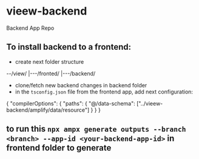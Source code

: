 # vieew-backend


Backend App Repo 

## To install backend to a frontend:

-  create next folder structure 

--/view/
    |---/fronted/
    |---/backend/

- clone/fetch new backend changes in backend folder
- in the `tsconfig.json` file from the frontend app, add next configuration:

{
  "compilerOptions": {
    "paths": {
      "@/data-schema": ["../vieew-backend/amplify/data/resource"]
    }
  }
}



## to run this `npx ampx generate outputs --branch <branch> --app-id <your-backend-app-id>` in frontend folder to generate 
